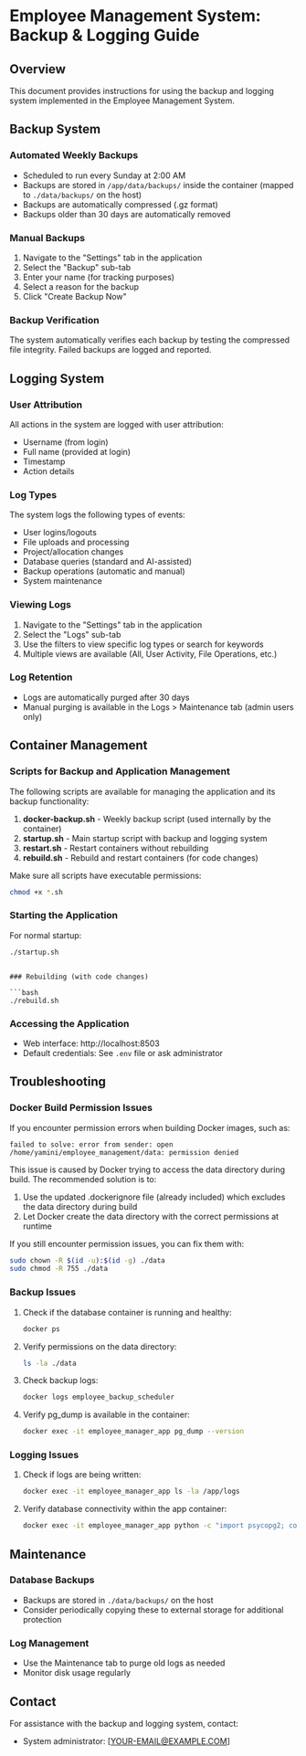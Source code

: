 # Employee Management System: Backup & Logging Guide

## Overview

This document provides instructions for using the backup and logging system implemented in the Employee Management System.

## Backup System

### Automated Weekly Backups

- Scheduled to run every Sunday at 2:00 AM
- Backups are stored in `/app/data/backups/` inside the container (mapped to `./data/backups/` on the host)
- Backups are automatically compressed (.gz format)
- Backups older than 30 days are automatically removed

### Manual Backups

1. Navigate to the "Settings" tab in the application
2. Select the "Backup" sub-tab
3. Enter your name (for tracking purposes)
4. Select a reason for the backup
5. Click "Create Backup Now"

### Backup Verification

The system automatically verifies each backup by testing the compressed file integrity. Failed backups are logged and reported.

## Logging System

### User Attribution

All actions in the system are logged with user attribution:
- Username (from login)
- Full name (provided at login)
- Timestamp
- Action details

### Log Types

The system logs the following types of events:
- User logins/logouts
- File uploads and processing
- Project/allocation changes
- Database queries (standard and AI-assisted)
- Backup operations (automatic and manual)
- System maintenance

### Viewing Logs

1. Navigate to the "Settings" tab in the application
2. Select the "Logs" sub-tab
3. Use the filters to view specific log types or search for keywords
4. Multiple views are available (All, User Activity, File Operations, etc.)

### Log Retention

- Logs are automatically purged after 30 days
- Manual purging is available in the Logs > Maintenance tab (admin users only)

## Container Management

### Scripts for Backup and Application Management

The following scripts are available for managing the application and its backup functionality:

1. **docker-backup.sh** - Weekly backup script (used internally by the container)
2. **startup.sh** - Main startup script with backup and logging system
3. **restart.sh** - Restart containers without rebuilding
4. **rebuild.sh** - Rebuild and restart containers (for code changes)

Make sure all scripts have executable permissions:
```bash
chmod +x *.sh
```

### Starting the Application

For normal startup:
```bash
./startup.sh
```
```

### Rebuilding (with code changes)

```bash
./rebuild.sh
```

### Accessing the Application

- Web interface: http://localhost:8503
- Default credentials: See `.env` file or ask administrator

## Troubleshooting

### Docker Build Permission Issues

If you encounter permission errors when building Docker images, such as:
```
failed to solve: error from sender: open /home/yamini/employee_management/data: permission denied
```

This issue is caused by Docker trying to access the data directory during build. The recommended solution is to:

1. Use the updated .dockerignore file (already included) which excludes the data directory during build
2. Let Docker create the data directory with the correct permissions at runtime

If you still encounter permission issues, you can fix them with:
```bash
sudo chown -R $(id -u):$(id -g) ./data
sudo chmod -R 755 ./data
```

### Backup Issues

1. Check if the database container is running and healthy:
   ```bash
   docker ps
   ```
2. Verify permissions on the data directory:
   ```bash
   ls -la ./data
   ```
3. Check backup logs:
   ```bash
   docker logs employee_backup_scheduler
   ```
4. Verify pg_dump is available in the container:
   ```bash
   docker exec -it employee_manager_app pg_dump --version
   ```

### Logging Issues

1. Check if logs are being written:
   ```bash
   docker exec -it employee_manager_app ls -la /app/logs
   ```
2. Verify database connectivity within the app container:
   ```bash
   docker exec -it employee_manager_app python -c "import psycopg2; conn = psycopg2.connect('postgresql://postgres:postgres123@postgres-db:5432/employee_db'); print('Connected successfully')"
   ```

## Maintenance

### Database Backups

- Backups are stored in `./data/backups/` on the host
- Consider periodically copying these to external storage for additional protection

### Log Management

- Use the Maintenance tab to purge old logs as needed
- Monitor disk usage regularly

## Contact

For assistance with the backup and logging system, contact:
- System administrator: [YOUR-EMAIL@EXAMPLE.COM]
